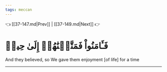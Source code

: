 ```yaml
---
tags: meccan
---
```


👈 [[37-147.md|Prev]] | [[37-149.md|Next]] 👉

# فَـَٔامَنُواْ فَمَتَّعۡنَٰهُمۡ إِلَىٰ حِينٖ

And they believed, so We gave them enjoyment [of life] for a time

---

